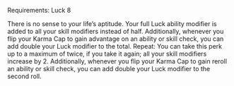 Requirements: Luck 8

There is no sense to your life’s aptitude. Your full Luck ability modifier is added to all your skill modifiers instead of half. Additionally, whenever you flip your Karma Cap to gain advantage on an ability or skill check, you can add double your Luck modifier to the total. Repeat: You can take this perk up to a maximum of twice, if you take it again; all your skill modifiers increase by 2. Additionally, whenever you flip your Karma Cap to gain reroll an ability or skill check, you can add double your Luck modifier to the second roll.